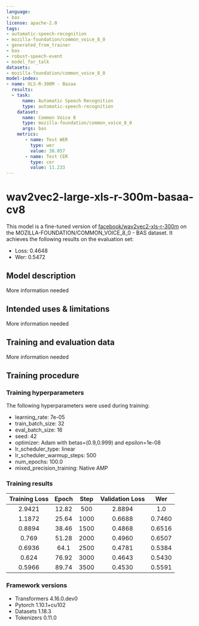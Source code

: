 ```yaml
---
language:
- bas
license: apache-2.0
tags:
- automatic-speech-recognition
- mozilla-foundation/common_voice_8_0
- generated_from_trainer
- bas
- robust-speech-event
- model_for_talk
datasets:
- mozilla-foundation/common_voice_8_0
model-index:
- name: XLS-R-300M - Basaa
  results:
  - task: 
      name: Automatic Speech Recognition 
      type: automatic-speech-recognition
    dataset:
      name: Common Voice 8
      type: mozilla-foundation/common_voice_8_0
      args: bas
    metrics:
       - name: Test WER
         type: wer
         value: 38.057
       - name: Test CER
         type: cer
         value: 11.233
---
```


<!-- This model card has been generated automatically according to the information the Trainer had access to. You
should probably proofread and complete it, then remove this comment. -->

# wav2vec2-large-xls-r-300m-basaa-cv8

This model is a fine-tuned version of [facebook/wav2vec2-xls-r-300m](https://huggingface.co/facebook/wav2vec2-xls-r-300m) on the MOZILLA-FOUNDATION/COMMON_VOICE_8_0 - BAS dataset.
It achieves the following results on the evaluation set:
- Loss: 0.4648
- Wer: 0.5472

## Model description

More information needed

## Intended uses & limitations

More information needed

## Training and evaluation data

More information needed

## Training procedure

### Training hyperparameters

The following hyperparameters were used during training:
- learning_rate: 7e-05
- train_batch_size: 32
- eval_batch_size: 16
- seed: 42
- optimizer: Adam with betas=(0.9,0.999) and epsilon=1e-08
- lr_scheduler_type: linear
- lr_scheduler_warmup_steps: 500
- num_epochs: 100.0
- mixed_precision_training: Native AMP

### Training results

| Training Loss | Epoch | Step | Validation Loss | Wer    |
|:-------------:|:-----:|:----:|:---------------:|:------:|
| 2.9421        | 12.82 | 500  | 2.8894          | 1.0    |
| 1.1872        | 25.64 | 1000 | 0.6688          | 0.7460 |
| 0.8894        | 38.46 | 1500 | 0.4868          | 0.6516 |
| 0.769         | 51.28 | 2000 | 0.4960          | 0.6507 |
| 0.6936        | 64.1  | 2500 | 0.4781          | 0.5384 |
| 0.624         | 76.92 | 3000 | 0.4643          | 0.5430 |
| 0.5966        | 89.74 | 3500 | 0.4530          | 0.5591 |


### Framework versions

- Transformers 4.16.0.dev0
- Pytorch 1.10.1+cu102
- Datasets 1.18.3
- Tokenizers 0.11.0
